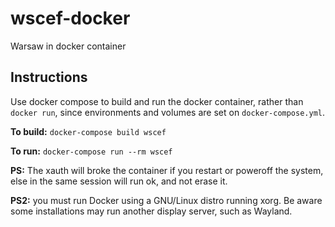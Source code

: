 <h1>wscef-docker</h1>

<p>Warsaw in docker container</p>

<h2>Instructions</h2>

<p>Use docker compose to build and run the docker container, rather than <code>docker run</code>, 
since environments and volumes are set on <code>docker-compose.yml</code>. 

<p><strong>To build:</strong> <code>docker-compose build wscef</code></p>

<p><strong>To run:</strong> <code>docker-compose run --rm wscef</code>

<p><strong>PS:</strong> The xauth will broke the container if you restart or
poweroff the system, else in the same session will run ok, and not erase
it.</p>

<p><strong>PS2:</strong> you must run Docker using a GNU/Linux distro running xorg.
Be aware some installations may run another display server, such as Wayland. 
